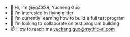 - 👋 Hi, I’m @yg4329, Yucheng Guo
- 👀 I’m interested in flying glider
- 🌱 I’m currently learning how to build a full test program
- 💞️ I’m looking to collaborate on test program building
- 📫 How to reach me yucheng.guo@mythic-ai.com

<!---
yg4329/yg4329 is a ✨ special ✨ repository because its `README.md` (this file) appears on your GitHub profile.
You can click the Preview link to take a look at your changes.
--->

